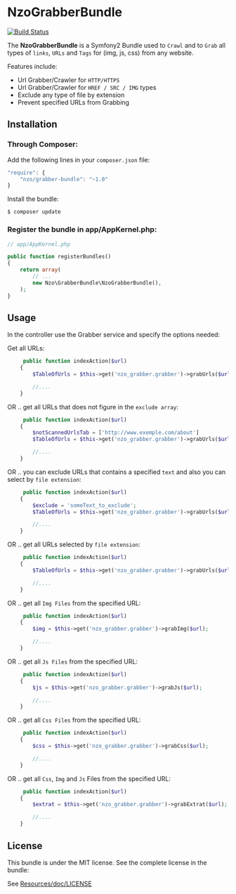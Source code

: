 NzoGrabberBundle
================

[![Build Status](https://travis-ci.org/NAYZO/NzoGrabberBundle.svg?branch=master)](https://travis-ci.org/NAYZO/NzoGrabberBundle)


The **NzoGrabberBundle** is a Symfony2 Bundle used to ``Crawl`` and to ``Grab`` all types of ``links``, ``URLs`` and ``Tags`` for (img, js, css) from any website.

Features include:

- Url Grabber/Crawler for ``HTTP/HTTPS``
- Url Grabber/Crawler for ``HREF / SRC / IMG`` types
- Exclude any type of file by extension
- Prevent specified URLs from Grabbing


Installation 
------------

### Through Composer:

Add the following lines in your `composer.json` file:

``` js
"require": {
    "nzo/grabber-bundle": "~1.0"
}
```
Install the bundle:

```
$ composer update
```

### Register the bundle in app/AppKernel.php:

``` php
// app/AppKernel.php

public function registerBundles()
{
    return array(
        // ...
        new Nzo\GrabberBundle\NzoGrabberBundle(),
    );
}
```

Usage
-----

In the controller use the Grabber service and specify the options needed:

Get all URLs:

```php
     public function indexAction($url)
    {
        $TableOfUrls = $this->get('nzo_grabber.grabber')->grabUrls($url);

        //....
    }
```

OR .. get all URLs that does not figure in the ``exclude array``:

```php
     public function indexAction($url)
    {
        $notScannedUrlsTab = ['http://www.exemple.com/about']
        $TableOfUrls = $this->get('nzo_grabber.grabber')->grabUrls($url, $notScannedUrlsTab);

        //....
    }
```

OR .. you can exclude URLs that contains a specified ``text`` and also you can select by ``file extension``:

```php
     public function indexAction($url)
    {
        $exclude = 'someText_to_exclude';
        $TableOfUrls = $this->get('nzo_grabber.grabber')->grabUrls($url, null, $exclude, array('png', 'pdf'));

        //....
    }
```

OR .. get all URLs selected by ``file extension``:

```php
     public function indexAction($url)
    {
        $TableOfUrls = $this->get('nzo_grabber.grabber')->grabUrls($url, null, null, array('png', 'pdf'));

        //....
    }
```

OR .. get all ``Img Files`` from the specified URL:

```php
     public function indexAction($url)
    {
        $img = $this->get('nzo_grabber.grabber')->grabImg($url);

        //....
    }
```

OR .. get all ``Js Files`` from the specified URL:

```php
     public function indexAction($url)
    {
        $js = $this->get('nzo_grabber.grabber')->grabJs($url);

        //....
    }
```

OR .. get all ``Css Files`` from the specified URL:

```php
     public function indexAction($url)
    {
        $css = $this->get('nzo_grabber.grabber')->grabCss($url);

        //....
    }
```

OR .. get all ``Css``, ``Img`` and ``Js`` Files from the specified URL:

```php
     public function indexAction($url)
    {
        $extrat = $this->get('nzo_grabber.grabber')->grabExtrat($url);

        //....
    }
```

License
-------

This bundle is under the MIT license. See the complete license in the bundle:

See [Resources/doc/LICENSE](https://github.com/NAYZO/NzoGrabberBundle/blob/master/Resources/doc/LICENSE)